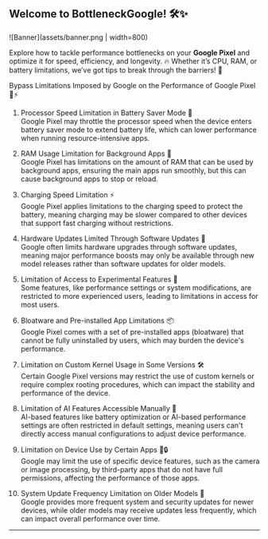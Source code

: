 ## Welcome to **BottleneckGoogle**! 🛠️✨  

![Banner](assets/banner.png | width=800)

Explore how to tackle performance bottlenecks on your **Google Pixel** and optimize it for speed, efficiency, and longevity. 🔥 Whether it’s CPU, RAM, or battery limitations, we’ve got tips to break through the barriers! 🚀

Bypass Limitations Imposed by Google on the Performance of Google Pixel 📱⚡

1. Processor Speed Limitation in Battery Saver Mode 🔋  
   Google Pixel may throttle the processor speed when the device enters battery saver mode to extend battery life, which can lower performance when running resource-intensive apps.

2. RAM Usage Limitation for Background Apps 💾  
   Google Pixel has limitations on the amount of RAM that can be used by background apps, ensuring the main apps run smoothly, but this can cause background apps to stop or reload.

3. Charging Speed Limitation ⚡  
   Google Pixel applies limitations to the charging speed to protect the battery, meaning charging may be slower compared to other devices that support fast charging without restrictions.

4. Hardware Updates Limited Through Software Updates 🔄  
   Google often limits hardware upgrades through software updates, meaning major performance boosts may only be available through new model releases rather than software updates for older models.

5. Limitation of Access to Experimental Features 🔬  
   Some features, like performance settings or system modifications, are restricted to more experienced users, leading to limitations in access for most users.

6. Bloatware and Pre-installed App Limitations 📦  
   Google Pixel comes with a set of pre-installed apps (bloatware) that cannot be fully uninstalled by users, which may burden the device's performance.

7. Limitation on Custom Kernel Usage in Some Versions 🛠️  
   Certain Google Pixel versions may restrict the use of custom kernels or require complex rooting procedures, which can impact the stability and performance of the device.

8. Limitation of AI Features Accessible Manually 🤖  
   AI-based features like battery optimization or AI-based performance settings are often restricted in default settings, meaning users can't directly access manual configurations to adjust device performance.

9. Limitation on Device Use by Certain Apps 📱🔒  
   Google may limit the use of specific device features, such as the camera or image processing, by third-party apps that do not have full permissions, affecting the performance of those apps.

10. System Update Frequency Limitation on Older Models 📅  
   Google provides more frequent system and security updates for newer devices, while older models may receive updates less frequently, which can impact overall performance over time.

---
